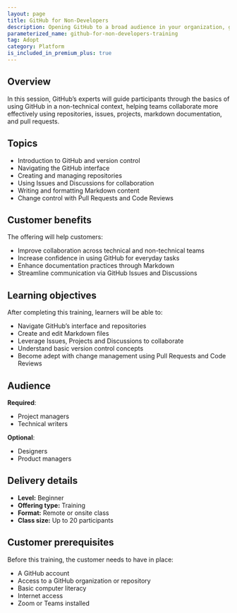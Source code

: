 ```yaml
---
layout: page
title: GitHub for Non-Developers
description: Opening GitHub to a broad audience in your organization, gives your developers access to the expertise and diverse ways of thinking that represent your entire user population.
parameterized_name: github-for-non-developers-training
tag: Adopt
category: Platform
is_included_in_premium_plus: true
---
```


## Overview

In this session, GitHub’s experts will guide participants through the basics of using GitHub in a non-technical context, helping teams collaborate more effectively using repositories, issues, projects, markdown documentation, and pull requests.

## Topics

- Introduction to GitHub and version control
- Navigating the GitHub interface
- Creating and managing repositories
- Using Issues and Discussions for collaboration
- Writing and formatting Markdown content
- Change control with Pull Requests and Code Reviews

## Customer benefits

The offering will help customers:

- Improve collaboration across technical and non-technical teams
- Increase confidence in using GitHub for everyday tasks
- Enhance documentation practices through Markdown
- Streamline communication via GitHub Issues and Discussions

## Learning objectives

After completing this training, learners will be able to:

- Navigate GitHub’s interface and repositories
- Create and edit Markdown files
- Leverage Issues, Projects and Discussions to collaborate
- Understand basic version control concepts
- Become adept with change management using Pull Requests and Code Reviews

## Audience

**Required**:

- Project managers
- Technical writers

**Optional**:

- Designers
- Product managers

## Delivery details

- **Level:** Beginner
- **Offering type:** Training
- **Format:** Remote or onsite class
- **Class size:** Up to 20 participants

## Customer prerequisites

Before this training, the customer needs to have in place:

- A GitHub account
- Access to a GitHub organization or repository
- Basic computer literacy
- Internet access
- Zoom or Teams installed
